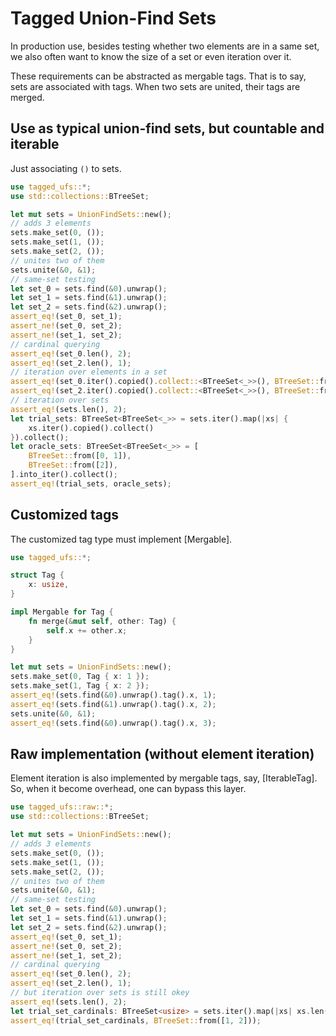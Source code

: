 # Tagged Union-Find Sets

In production use, besides testing whether two elements are in a same set,
we also often want to know the size of a set or even iteration over it.

These requirements can be abstracted as mergable tags.
That is to say, sets are associated with tags.
When two sets are united, their tags are merged.

## Use as typical union-find sets, but countable and iterable

Just associating `()` to sets.

```rust
use tagged_ufs::*;
use std::collections::BTreeSet;

let mut sets = UnionFindSets::new();
// adds 3 elements
sets.make_set(0, ());
sets.make_set(1, ());
sets.make_set(2, ());
// unites two of them
sets.unite(&0, &1);
// same-set testing
let set_0 = sets.find(&0).unwrap();
let set_1 = sets.find(&1).unwrap();
let set_2 = sets.find(&2).unwrap();
assert_eq!(set_0, set_1);
assert_ne!(set_0, set_2);
assert_ne!(set_1, set_2);
// cardinal querying
assert_eq!(set_0.len(), 2);
assert_eq!(set_2.len(), 1);
// iteration over elements in a set
assert_eq!(set_0.iter().copied().collect::<BTreeSet<_>>(), BTreeSet::from([0, 1]));
assert_eq!(set_2.iter().copied().collect::<BTreeSet<_>>(), BTreeSet::from([2]));
// iteration over sets
assert_eq!(sets.len(), 2);
let trial_sets: BTreeSet<BTreeSet<_>> = sets.iter().map(|xs| {
    xs.iter().copied().collect()
}).collect();
let oracle_sets: BTreeSet<BTreeSet<_>> = [
    BTreeSet::from([0, 1]),
    BTreeSet::from([2]),
].into_iter().collect();
assert_eq!(trial_sets, oracle_sets);
```

## Customized tags

The customized tag type must implement [Mergable].

```rust
use tagged_ufs::*;

struct Tag {
    x: usize,
}

impl Mergable for Tag {
    fn merge(&mut self, other: Tag) {
        self.x += other.x;
    }
}

let mut sets = UnionFindSets::new();
sets.make_set(0, Tag { x: 1 });
sets.make_set(1, Tag { x: 2 });
assert_eq!(sets.find(&0).unwrap().tag().x, 1);
assert_eq!(sets.find(&1).unwrap().tag().x, 2);
sets.unite(&0, &1);
assert_eq!(sets.find(&0).unwrap().tag().x, 3);
```

## Raw implementation (without element iteration)

Element iteration is also implemented by mergable tags, say, [IterableTag].
So, when it become overhead, one can bypass this layer.

```rust
use tagged_ufs::raw::*;
use std::collections::BTreeSet;

let mut sets = UnionFindSets::new();
// adds 3 elements
sets.make_set(0, ());
sets.make_set(1, ());
sets.make_set(2, ());
// unites two of them
sets.unite(&0, &1);
// same-set testing
let set_0 = sets.find(&0).unwrap();
let set_1 = sets.find(&1).unwrap();
let set_2 = sets.find(&2).unwrap();
assert_eq!(set_0, set_1);
assert_ne!(set_0, set_2);
assert_ne!(set_1, set_2);
// cardinal querying
assert_eq!(set_0.len(), 2);
assert_eq!(set_2.len(), 1);
// but iteration over sets is still okey
assert_eq!(sets.len(), 2);
let trial_set_cardinals: BTreeSet<usize> = sets.iter().map(|xs| xs.len()).collect();
assert_eq!(trial_set_cardinals, BTreeSet::from([1, 2]));
```

